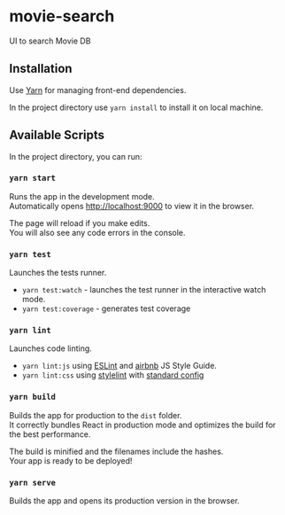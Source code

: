 # movie-search
UI to search Movie DB

## Installation

Use [Yarn](https://yarnpkg.com) for managing front-end dependencies.

In the project directory use `yarn install` to install it on local machine.

## Available Scripts

In the project directory, you can run:

### `yarn start`

Runs the app in the development mode.<br>
Automatically opens [http://localhost:9000](http://localhost:9000) to view it in the browser.

The page will reload if you make edits.<br>
You will also see any code errors in the console.

### `yarn test`

Launches the tests runner.

- `yarn test:watch` - launches the test runner in the interactive watch mode.
- `yarn test:coverage` - generates test coverage

### `yarn lint`

Launches code linting.

- `yarn lint:js` using [ESLint](http://eslint.org) and [airbnb](https://github.com/airbnb/javascript) JS Style Guide.
- `yarn lint:css` using [stylelint](https://stylelint.io) with [standard config](https://github.com/stylelint/stylelint-config-standard)

### `yarn build`

Builds the app for production to the `dist` folder.<br>
It correctly bundles React in production mode and optimizes the build for the best performance.

The build is minified and the filenames include the hashes.<br>
Your app is ready to be deployed!

### `yarn serve`

Builds the app and opens its production version in the browser.